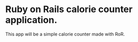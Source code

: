 # Ruby on Rails calorie counter application.

This app will be a simple calorie counter made with RoR.
